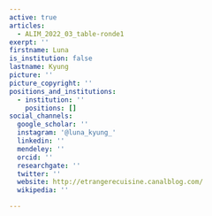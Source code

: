 ```yaml
---
active: true
articles:
  - ALIM_2022_03_table-ronde1
exerpt: ''
firstname: Luna
is_institution: false
lastname: Kyung
picture: ''
picture_copyright: ''
positions_and_institutions:
  - institution: ''
    positions: []
social_channels:
  google_scholar: ''
  instagram: '@luna_kyung_'
  linkedin: ''
  mendeley: ''
  orcid: ''
  researchgate: ''
  twitter: ''
  website: http://etrangerecuisine.canalblog.com/
  wikipedia: ''

---
```

